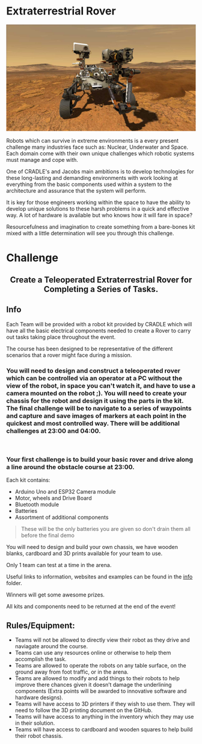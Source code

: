 # Extraterrestrial Rover

![Rover](Rover.jpg?raw=true "Perseverance Rover https://mars.nasa.gov/mars2020/")

Robots which can survive in extreme environments is a every present challenge many industries face such as: Nuclear, Underwater and Space. Each domain come with their own unique challenges which robotic systems must manage and cope with. 

One of CRADLE's and Jacobs main ambitions is to develop technologies for these long-lasting and demanding environments with work looking at everything from the basic components used within a system to the architecture and assurance that the system will perform.

It is key for those engineers working within the space to have the ability to develop unique solutions to these harsh problems in a quick and effective way. A lot of hardware is available but who knows how it will fare in space? 

Resourcefulness and imagination to create something from a bare-bones kit mixed with a little determination will see you through this challenge.

# Challenge

## <div align="center"> Create a Teleoperated Extraterrestrial Rover for Completing a Series of Tasks. </div>

## Info

Each Team will be provided with a robot kit provided by CRADLE which will have all the basic electrical components needed to create a Rover to carry out tasks taking place throughout the event.

The course has been designed to be representative of the different scenarios that a rover might face during a mission.

### You will need to design and construct a teleoperated rover which can be controlled via an operator at a PC without the view of the robot, in space you can't watch it, and have to use a camera mounted on the robot ;). You will need to create your chassis for the robot and design it using the parts in the kit. The final challenge will be to navigate to a series of waypoints and capture and save images of markers at each point in the quickest and most controlled way. There will be additional challenges at 23:00 and 04:00.

<br>
  
### Your first challenge is to build your basic rover and drive along a line around the obstacle course at 23:00.

Each kit contains:
- Arduino Uno and ESP32 Camera module
- Motor, wheels and Drive Board
- Bluetooth module
- Batteries 
- Assortment of additional components

> These will be the only batteries you are given so don't drain them all before the final demo


You will need to design and build your own chassis, we have wooden blanks, cardboard and 3D prints available for your team to use.

Only 1 team can test at a time in the arena.

Useful links to information, websites and examples can be found in the [info](info) folder.

Winners will get some awesome prizes.

All kits and components need to be returned at the end of the event!


## Rules/Equipment:
- Teams will not be allowed to directly view their robot as they drive and naviagate around the course.
-	Teams can use any resources online or otherwise to help them accomplish the task. 
-	Teams are allowed to operate the robots on any table surface, on the ground away from foot traffic, or in the arena.
-	Teams are allowed to modify and add things to their robots to help improve there chances given it doesn’t damage the underlining components (Extra points will be awarded to innovative software and hardware designs).
-	Teams will have access to 3D printers if they wish to use them. They will need to follow the 3D printing document on the GitHub.
-	Teams will have access to anything in the inventory which they may use in their solution.
-	Teams will have access to cardboard and wooden squares to help build their robot chassis.

